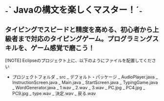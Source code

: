 # ˗ˋ Javaの構文を楽しくマスター！ˊ˗

## タイピングでスピードと精度を高める、初心者から上級者まで対応のタイピングゲーム。プログラミングスキルを、ゲーム感覚で磨こう！

[!NOTE]
Eclipseのプロジェクト上に、以下のようにファイルを配置してください
- プロジェクトフォルダ
  _ src
    _ デフォルト・パッケージ
      _ AudioPlayer.java
      _ InstructionScreen.java
      _ Main.java
      _ StartScreen.java
      _ TypingGame.java
      _ WordGenerator.java
    _ 1.wav
    _ 2.wav
    _ 3.wav
    _ PC.jpg
    _ PC4.jpg
    _ PC9.jpg
    _ type.wav
    _ 決定.wav
    _ 戻る.wav
